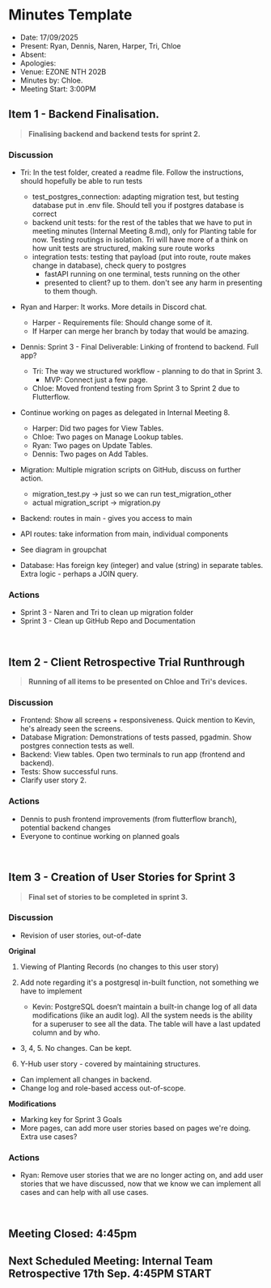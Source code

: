 # Minutes Template

- Date: 17/09/2025
- Present: Ryan, Dennis, Naren, Harper, Tri, Chloe
- Absent:
- Apologies:
- Venue: EZONE NTH 202B
- Minutes by: Chloe.
- Meeting Start: 3:00PM

## Item 1 - Backend Finalisation.
> **Finalising backend and backend tests for sprint 2.**

### Discussion
 - Tri: In the test folder, created a readme file. Follow the instructions, should hopefully be able to run tests
    - test_postgres_connection: adapting migration test, but testing database put in .env file. Should tell you if postgres database is correct
    - backend unit tests: for the rest of the tables that we have to put in meeting minutes (Internal Meeting 8.md), only for Planting table for now. Testing routings in isolation. Tri will have more of a think on how unit tests are structured, making sure route works
    - integration tests: testing that payload (put into route, route makes change in database), check query to postgres
        - fastAPI running on one terminal, tests running on the other
        - presented to client? up to them. don't see any harm in presenting to them though.

- Ryan and Harper: It works. More details in Discord chat.
    - Harper - Requirements file: Should change some of it.
    - If Harper can merge her branch by today that would be amazing.

- Dennis: Sprint 3 - Final Deliverable: Linking of frontend to backend. Full app?
    - Tri: The way we structured workflow - planning to do that in Sprint 3.
        - MVP: Connect just a few page. 
    - Chloe: Moved frontend testing from Sprint 3 to Sprint 2 due to Flutterflow. 

- Continue working on pages as delegated in Internal Meeting 8.
    - Harper: Did two pages for View Tables.
    - Chloe: Two pages on Manage Lookup tables.
    - Ryan: Two pages on Update Tables.
    - Dennis: Two pages on Add Tables. 

- Migration: Multiple migration scripts on GitHub, discuss on further action.
    - migration_test.py -> just so we can run test_migration_other
    - actual migration_script -> migration.py

- Backend: routes in main - gives you access to main
- API routes: take information from main, individual components
- See diagram in groupchat

- Database: Has foreign key (integer) and value (string) in separate tables. Extra logic - perhaps a JOIN query. 


### Actions
 - Sprint 3 - Naren and Tri to clean up migration folder
 - Sprint 3 - Clean up GitHub Repo and Documentation

<br>

## Item 2 - Client Retrospective Trial Runthrough
> **Running of all items to be presented on Chloe and Tri's devices.**

### Discussion
 - Frontend: Show all screens + responsiveness. Quick mention to Kevin, he's already seen the screens. 
 - Database Migration: Demonstrations of tests passed, pgadmin. Show postgres connection tests as well. 
 - Backend: View tables. Open two terminals to run app (frontend and backend). 
 - Tests: Show successful runs.
 - Clarify user story 2. 

### Actions
 - Dennis to push frontend improvements (from flutterflow branch), potential backend changes
 - Everyone to continue working on planned goals

<br>

## Item 3 - Creation of User Stories for Sprint 3
> **Final set of stories to be completed in sprint 3.**

### Discussion
 - Revision of user stories, out-of-date

**Original**

1. Viewing of Planting Records (no changes to this user story)

2. Add note regarding it's a postgresql in-built function, not something we have to implement
    - Kevin: PostgreSQL doesn’t maintain a built-in change log of all data modifications (like an audit log). All the system needs is the ability for a superuser to see all the data. The table will have a last updated column and by who.

- 3, 4, 5. No changes. Can be kept. 

6. Y-Hub user story - covered by maintaining structures.

- Can implement all changes in backend.
- Change log and role-based access out-of-scope. 

**Modifications**
- Marking key for Sprint 3 Goals
- More pages, can add more user stories based on pages we're doing. Extra use cases?


### Actions
 - Ryan: Remove user stories that we are no longer acting on, and add user stories that we have discussed, now that we know we can implement all cases and can help with all use cases. 

<br>

## Meeting Closed: 4:45pm

## Next Scheduled Meeting: Internal Team Retrospective 17th Sep. 4:45PM START
